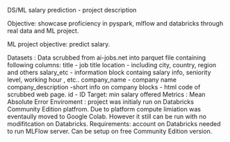 DS/ML salary prediction - project description

Objective: showcase proficiency in pyspark, mlflow and databricks through real data and ML project.

ML project objective: predict salary.

Datasets : Data scrubbed from ai-jobs.net into parquet file containing following columns:
title - job title
location - including city, country, region and others
salary_etc - information block containg salary info, seniority level, working hour , etc..
company_name - company name
company_description -short info on company
blocks - html code of scrubbed web page.
id - ID
Target: min salary offered
Metrics : Mean Absolute Error
Enviroment : project was initialy run on Databricks Community Edition platfrom. Due to platform compute limiation was eventaully moved to Google Colab. However it still can be run with no modifitcation on Databricks.
Requirements: account on Databricks needed to run MLFlow server. Can be setup on free Community Edition version.



